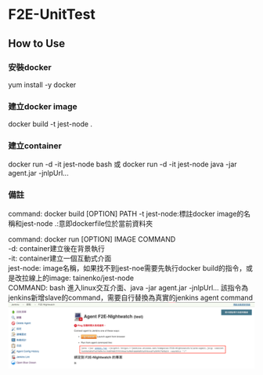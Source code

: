 <h1>F2E-UnitTest</h1>
<h2>How to Use</h2>
<h3>安裝docker</h3>
yum install -y docker  
<h3>建立docker image</h3>
docker build -t jest-node .
<h3>建立container</h3>
docker run -d -it jest-node bash   
或   
docker run -d -it jest-node java -jar agent.jar -jnlpUrl...   
<h3>備註</h3>
command:  docker build [OPTION] PATH   
-t jest-node:標註docker image的名稱和jest-node  
.:意即dockerfile位於當前資料夾   
   
     
command:  docker run [OPTION] IMAGE COMMAND   
-d: container建立後在背景執行   
-it:  container建立一個互動式介面   
jest-node:  image名稱，如果找不到jest-noe需要先執行docker build的指令，或是改拉線上的image: tainenko/jest-node    
COMMAND: bash 進入linux交互介面、java -jar agent.jar -jnlpUrl... 該指令為jenkins新增slave的command，需要自行替換為真實的jenkins agent command  
![agent command](./image/agent_command.png)  

